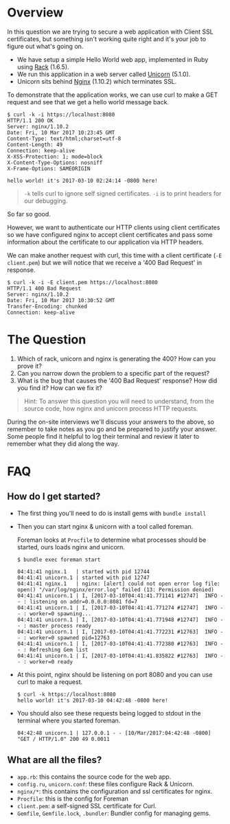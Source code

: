 # Overview

In this question we are trying to secure a web application with Client SSL certificates, but something isn't working
quite right and it's your job to figure out what's going on.

* We have setup a simple Hello World web app, implemented in Ruby using [Rack](http://rack.github.io/) (1.6.5).
* We run this application in a web server called [Unicorn](https://bogomips.org/unicorn/) (5.1.0).
* Unicorn sits behind [Nginx](http://nginx.org/) (1.10.2) which terminates SSL.

To demonstrate that the application works, we can use curl to make a GET request and see that we get a hello world
message back.

```
$ curl -k -i https://localhost:8080
HTTP/1.1 200 OK
Server: nginx/1.10.2
Date: Fri, 10 Mar 2017 10:23:45 GMT
Content-Type: text/html;charset=utf-8
Content-Length: 49
Connection: keep-alive
X-XSS-Protection: 1; mode=block
X-Content-Type-Options: nosniff
X-Frame-Options: SAMEORIGIN

hello world! it's 2017-03-10 02:24:14 -0800 here!
```

> `-k` tells curl to ignore self signed certificates.
> `-i` is to print headers for our debugging.

So far so good.

However, we want to authenticate our HTTP clients using client certificates so we have configured nginx to accept client
certificates and pass some information about the certificate to our application via HTTP headers.

We can make another request with curl, this time with a client certificate (`-E client.pem`) but we will notice that we
receive a '400 Bad Request' in response.

```
$ curl -k -i -E client.pem https://localhost:8080
HTTP/1.1 400 Bad Request
Server: nginx/1.10.2
Date: Fri, 10 Mar 2017 10:30:52 GMT
Transfer-Encoding: chunked
Connection: keep-alive

```

# The Question

1. Which of rack, unicorn and nginx is generating the 400? How can you prove it?
1. Can you narrow down the problem to a specific part of the request?
1. What is the bug that causes the '400 Bad Request' response? How did you find it? How can we fix it?

> Hint: To answer this question you will need to understand, from the source code, how nginx and unicorn process HTTP requests.

During the on-site interviews we'll discuss your answers to the above, so remember to take notes as you go and be prepared to justify your answer.
Some people find it helpful to log their terminal and review it later to remember what they did along the way.

# FAQ

## How do I get started?

* The first thing you'll need to do is install gems with `bundle install`

* Then you can start nginx & unicorn with a tool called foreman.

  Foreman looks at `Procfile` to determine what processes should be started, ours loads nginx and unicorn.

  ```
  $ bundle exec foreman start

  04:41:41 nginx.1   | started with pid 12744
  04:41:41 unicorn.1 | started with pid 12747
  04:41:41 nginx.1   | nginx: [alert] could not open error log file: open() "/var/log/nginx/error.log" failed (13: Permission denied)
  04:41:41 unicorn.1 | I, [2017-03-10T04:41:41.771141 #12747]  INFO -- : listening on addr=0.0.0.0:8081 fd=7
  04:41:41 unicorn.1 | I, [2017-03-10T04:41:41.771274 #12747]  INFO -- : worker=0 spawning...
  04:41:41 unicorn.1 | I, [2017-03-10T04:41:41.771948 #12747]  INFO -- : master process ready
  04:41:41 unicorn.1 | I, [2017-03-10T04:41:41.772231 #12763]  INFO -- : worker=0 spawned pid=12763
  04:41:41 unicorn.1 | I, [2017-03-10T04:41:41.772380 #12763]  INFO -- : Refreshing Gem list
  04:41:41 unicorn.1 | I, [2017-03-10T04:41:41.835822 #12763]  INFO -- : worker=0 ready
  ```

* At this point, nginx should be listening on port 8080 and you can use curl to make a request.

  ```
  $ curl -k https://localhost:8080
  hello world! it's 2017-03-10 04:42:48 -0800 here!
  ```

* You should also see these requests being logged to stdout in the terminal where you started foreman.

  ```
  04:42:48 unicorn.1 | 127.0.0.1 - - [10/Mar/2017:04:42:48 -0800] "GET / HTTP/1.0" 200 49 0.0011
  ```

## What are all the files?

* `app.rb`: this contains the source code for the web app.
* `config.ru`, `unicorn.conf`: these files configure Rack & Unicorn.
* `nginx/*`: this contains the configuration and ssl certificates for nginx.
* `Procfile`: this is the config for Foreman
* `client.pem`: a self-signed SSL certificate for Curl.
* `Gemfile`, `Gemfile.lock`, `.bundler`: Bundler config for managing gems.
